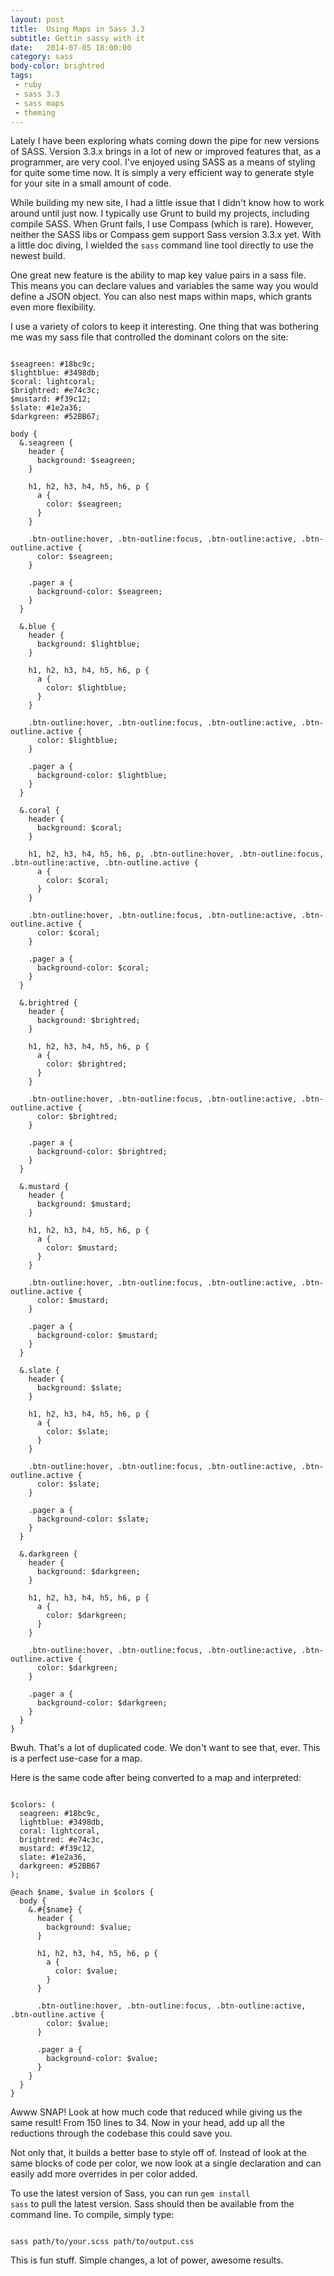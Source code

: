 ```yaml
---
layout: post
title:  Using Maps in Sass 3.3
subtitle: Gettin sassy with it
date:   2014-07-05 18:00:00
category: sass
body-color: brightred
tags:
 - ruby
 - sass 3.3
 - sass maps
 - theming
---
```


Lately I have been exploring whats coming down the pipe for new versions of SASS. Version 3.3.x brings in a lot of new or improved features 
that, as a programmer, are very cool. I've enjoyed using SASS as a means of styling for quite some time now. It is simply a very efficient way 
to generate style for your site in a small amount of code.

While building my new site, I had a little issue that I didn't know how to work around until just now. I typically use Grunt to build my 
projects, including compile SASS. When Grunt fails, I use Compass (which is rare). However, neither the SASS libs or Compass gem support 
Sass version 3.3.x yet. With a little doc diving, I wielded the <code>sass</code> command line tool directly to use the newest build.

One great new feature is the ability to map key value pairs in a sass file. This means you can declare values and variables the same way you 
would define a JSON object. You can also nest maps within maps, which grants even more flexibility.

I use a variety of colors to keep it interesting. One thing that was bothering me was my sass file that controlled the dominant colors on the site:

<pre class="language-scss line-numbers"><code class="language-scss">
$seagreen: #18bc9c;
$lightblue: #3498db;
$coral: lightcoral;
$brightred: #e74c3c;
$mustard: #f39c12;
$slate: #1e2a36;
$darkgreen: #52BB67;

body {
  &.seagreen {
    header {
      background: $seagreen;
    }

    h1, h2, h3, h4, h5, h6, p {
      a {
        color: $seagreen;
      }
    }

    .btn-outline:hover, .btn-outline:focus, .btn-outline:active, .btn-outline.active {
      color: $seagreen;
    }

    .pager a {
      background-color: $seagreen;
    }
  }

  &.blue {
    header {
      background: $lightblue;
    }

    h1, h2, h3, h4, h5, h6, p {
      a {
        color: $lightblue;
      }
    }

    .btn-outline:hover, .btn-outline:focus, .btn-outline:active, .btn-outline.active {
      color: $lightblue;
    }

    .pager a {
      background-color: $lightblue;
    }
  }

  &.coral {
    header {
      background: $coral;
    }

    h1, h2, h3, h4, h5, h6, p, .btn-outline:hover, .btn-outline:focus, .btn-outline:active, .btn-outline.active {
      a {
        color: $coral;
      }
    }

    .btn-outline:hover, .btn-outline:focus, .btn-outline:active, .btn-outline.active {
      color: $coral;
    }

    .pager a {
      background-color: $coral;
    }
  }

  &.brightred {
    header {
      background: $brightred;
    }

    h1, h2, h3, h4, h5, h6, p {
      a {
        color: $brightred;
      }
    }

    .btn-outline:hover, .btn-outline:focus, .btn-outline:active, .btn-outline.active {
      color: $brightred;
    }

    .pager a {
      background-color: $brightred;
    }
  }

  &.mustard {
    header {
      background: $mustard;
    }

    h1, h2, h3, h4, h5, h6, p {
      a {
        color: $mustard;
      }
    }

    .btn-outline:hover, .btn-outline:focus, .btn-outline:active, .btn-outline.active {
      color: $mustard;
    }

    .pager a {
      background-color: $mustard;
    }
  }

  &.slate {
    header {
      background: $slate;
    }

    h1, h2, h3, h4, h5, h6, p {
      a {
        color: $slate;
      }
    }

    .btn-outline:hover, .btn-outline:focus, .btn-outline:active, .btn-outline.active {
      color: $slate;
    }

    .pager a {
      background-color: $slate;
    }
  }

  &.darkgreen {
    header {
      background: $darkgreen;
    }

    h1, h2, h3, h4, h5, h6, p {
      a {
        color: $darkgreen;
      }
    }

    .btn-outline:hover, .btn-outline:focus, .btn-outline:active, .btn-outline.active {
      color: $darkgreen;
    }

    .pager a {
      background-color: $darkgreen;
    }
  }
}
</code></pre>

Bwuh. That's a lot of duplicated code. We don't want to see that, ever. This is a perfect use-case for a map.

Here is the same code after being converted to a map and interpreted:

<pre class="language-scss line-numbers"><code class="language-scss">
$colors: (
  seagreen: #18bc9c,
  lightblue: #3498db,
  coral: lightcoral,
  brightred: #e74c3c,
  mustard: #f39c12,
  slate: #1e2a36,
  darkgreen: #52BB67
);

@each $name, $value in $colors {
  body {
    &.#{$name} {
      header {
        background: $value;
      }

      h1, h2, h3, h4, h5, h6, p {
        a {
          color: $value;
        }
      }

      .btn-outline:hover, .btn-outline:focus, .btn-outline:active, .btn-outline.active {
        color: $value;
      }

      .pager a {
        background-color: $value;
      }
    }
  }
}
</code></pre>

Awww SNAP! Look at how much code that reduced while giving us the same result! From 150 lines to 34. Now in your head, add up all the reductions 
through the codebase this could save you.

Not only that, it builds a better base to style off of. Instead of look at the same blocks of code per color, we now look at a single declaration and can easily add more overrides in per color added.

To use the latest version of Sass, you can run <code>gem install sass</code> to pull the latest version. Sass should then be available from 
the command line. To compile, simply type:

<pre class="language-bash"><code class="language-bash">
sass path/to/your.scss path/to/output.css
</code></pre>

This is fun stuff. Simple changes, a lot of power, awesome results.